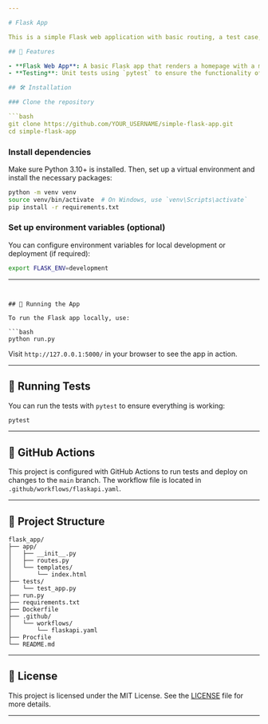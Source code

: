 ```yaml
---

# Flask App

This is a simple Flask web application with basic routing, a test case, and CI/CD integration using GitHub Actions. The app displays a message on the homepage and includes unit tests to ensure the homepage works as expected.

## 🚀 Features

- **Flask Web App**: A basic Flask app that renders a homepage with a message.
- **Testing**: Unit tests using `pytest` to ensure the functionality of routes.

## 🛠 Installation

### Clone the repository

```bash
git clone https://github.com/YOUR_USERNAME/simple-flask-app.git
cd simple-flask-app
```

### Install dependencies

Make sure Python 3.10+ is installed. Then, set up a virtual environment and install the necessary packages:

```bash
python -m venv venv
source venv/bin/activate  # On Windows, use `venv\Scripts\activate`
pip install -r requirements.txt
```

### Set up environment variables (optional)

You can configure environment variables for local development or deployment (if required):

```bash
export FLASK_ENV=development
```

---
```


## 🚀 Running the App

To run the Flask app locally, use:

```bash
python run.py
```

Visit `http://127.0.0.1:5000/` in your browser to see the app in action.

---

## 🧪 Running Tests

You can run the tests with `pytest` to ensure everything is working:

```bash
pytest
```

---

## 🔧 GitHub Actions

This project is configured with GitHub Actions to run tests and deploy on changes to the `main` branch. The workflow file is located in `.github/workflows/flaskapi.yaml`.

---

## 🧰 Project Structure

```
flask_app/
├── app/
│   ├── __init__.py
│   ├── routes.py
│   └── templates/
│       └── index.html
├── tests/
│   └── test_app.py
├── run.py
├── requirements.txt
├── Dockerfile
├── .github/
│   └── workflows/
│       └── flaskapi.yaml
├── Procfile
└── README.md
```

---

## 📜 License

This project is licensed under the MIT License. See the [LICENSE](LICENSE) file for more details.

---